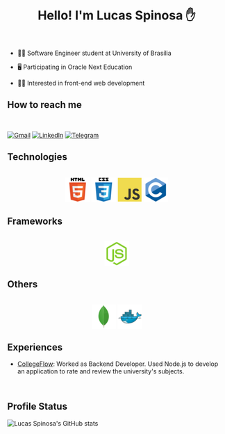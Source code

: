 <div align="center">
  <h1>Hello! I'm Lucas Spinosa ✋</h1>
</div>

<br>

- 🧑‍🎓 Software Engineer student at University of Brasília

- 🖥️ Participating in Oracle Next Education

- 🧑‍💻 Interested in front-end web development


## How to reach me

<br>

[![Gmail](https://img.shields.io/badge/Gmail-D14836?style=for-the-badge&logo=gmail&logoColor=white)](mailto:lucasmacedob@gmail.com)
[![LinkedIn](https://img.shields.io/badge/LinkedIn-0077B5?style=for-the-badge&logo=linkedin&logoColor=white)](https://www.linkedin.com/in/lucas-spinosa-frontend/)
[![Telegram](https://img.shields.io/badge/Telegram-2CA5E0?style=for-the-badge&logo=telegram&logoColor=white)](https://t.me/LucasSpinosa)

## Technologies 

<div style="display: inline_block", align="center"><br/>
    <img title="HTML5" alt="HTML5" width="56px" src=https://raw.githubusercontent.com/devicons/devicon/1119b9f84c0290e0f0b38982099a2bd027a48bf1/icons/html5/html5-original-wordmark.svg>
    <img title="CSS3" alt="CSS3" width="56px" src="https://raw.githubusercontent.com/devicons/devicon/1119b9f84c0290e0f0b38982099a2bd027a48bf1/icons/css3/css3-original-wordmark.svg">
    <img  title="JavaScript" alt="JavaScript" width="56px" src="https://raw.githubusercontent.com/devicons/devicon/1119b9f84c0290e0f0b38982099a2bd027a48bf1/icons/javascript/javascript-original.svg">    
    <img  title="C" alt="C" width="56px" src="https://raw.githubusercontent.com/devicons/devicon/1119b9f84c0290e0f0b38982099a2bd027a48bf1/icons/c/c-original.svg">   
</div>


## Frameworks

<div style="display: inline_block", align="center"><br/>
    <img align="center" title="Node.js" alt="Node.js" width="56px" src=https://raw.githubusercontent.com/devicons/devicon/1119b9f84c0290e0f0b38982099a2bd027a48bf1/icons/nodejs/nodejs-original.svg>
</div>


## Others


<div style="display: inline_block", align="center"><br/>
    <img align="center" title="MongoDB" alt="MongoDB" width="56px" src=https://raw.githubusercontent.com/devicons/devicon/1119b9f84c0290e0f0b38982099a2bd027a48bf1/icons/mongodb/mongodb-original.svg>
    <img align="center" title="Docker" alt="Docker" width="56px" src=https://raw.githubusercontent.com/devicons/devicon/1119b9f84c0290e0f0b38982099a2bd027a48bf1/icons/docker/docker-original.svg>
</div>

## Experiences

- [CollegeFlow](https://play.google.com/store/apps/details?id=com.fga_eps_mds.college_flow_app): Worked as Backend Developer. Used Node.js to develop an application to rate and review the university's subjects. 

<br>

## Profile Status

![Lucas Spinosa's GitHub stats](https://github-readme-stats.vercel.app/api?username=LucasSpinosa&show_icons=true&theme=radical)

